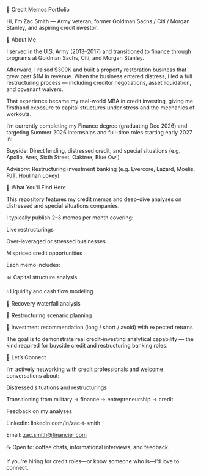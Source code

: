 📑 Credit Memos Portfolio

Hi, I’m Zac Smith — Army veteran, former Goldman Sachs / Citi / Morgan Stanley, and aspiring credit investor.

👋 About Me

I served in the U.S. Army (2013–2017) and transitioned to finance through programs at Goldman Sachs, Citi, and Morgan Stanley.

Afterward, I raised $300K and built a property restoration business that grew past $1M in revenue. When the business entered distress, I led a full restructuring process — including creditor negotiations, asset liquidation, and covenant waivers.

That experience became my real-world MBA in credit investing, giving me firsthand exposure to capital structures under stress and the mechanics of workouts.

I’m currently completing my Finance degree (graduating Dec 2026) and targeting Summer 2026 internships and full-time roles starting early 2027 in:

Buyside: Direct lending, distressed credit, and special situations (e.g. Apollo, Ares, Sixth Street, Oaktree, Blue Owl)

Advisory: Restructuring investment banking (e.g. Evercore, Lazard, Moelis, PJT, Houlihan Lokey)

📝 What You’ll Find Here

This repository features my credit memos and deep-dive analyses on distressed and special situations companies.

I typically publish 2–3 memos per month covering:

Live restructurings

Over-leveraged or stressed businesses

Mispriced credit opportunities

Each memo includes:

📊 Capital structure analysis

💧 Liquidity and cash flow modeling

🧮 Recovery waterfall analysis

🧭 Restructuring scenario planning

📌 Investment recommendation (long / short / avoid) with expected returns

The goal is to demonstrate real credit-investing analytical capability — the kind required for buyside credit and restructuring banking roles.

🤝 Let’s Connect

I’m actively networking with credit professionals and welcome conversations about:

Distressed situations and restructurings

Transitioning from military → finance → entrepreneurship → credit

Feedback on my analyses

LinkedIn: linkedin.com/in/zac-t-smith

Email: zac.smith@financier.com

☕ Open to: coffee chats, informational interviews, and feedback.

If you're hiring for credit roles—or know someone who is—I’d love to connect.
